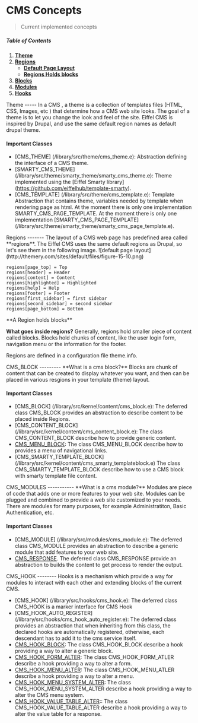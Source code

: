 CMS Concepts
============
>Current implemented concepts

##### Table of Contents  

1. [**Theme**](#theme)
2. [**Regions**](#regions)
      - [**Default Page Layout**](#page_layout)
      - [**Regions Holds blocks**](#regions_blocks)
3. [**Blocks**](#blocks)
4. [**Modules**](#modules)
5. [**Hooks**](#hooks)


<a name="theme"/>
Theme
-----
In a CMS , a theme is a collection of templates files (HTML, CSS, Images, etc ) that determine how a CMS web site looks.  The goal of a theme is to let you change the look and feel of the site.
Eiffel CMS is inspired by Drupal, and use the same default region names as default drupal theme.

#### Important Classes

* [CMS_THEME] (/library/src/theme/cms_theme.e):  Abstraction defining the interface of a CMS theme.
* [SMARTY_CMS_THEME] (/library/src/theme/smarty_theme/smarty_cms_theme.e): Theme implemented using the [Eiffel Smarty library] (https://github.com/eiffelhub/template-smarty).
* [CMS_TEMPLATE] (/library/src/theme/cms_template.e): Template Abstraction that contains theme, variables needed by template when rendering page as html. At the moment there is only one implementation SMARTY_CMS_PAGE_TEMPLATE.  At the moment there is only one implementation [SMARTY_CMS_PAGE_TEMPLATE] (/library/src/theme/smarty_theme/smarty_cms_page_template.e).

<a name="regions"/>
Regions
-------
The layout of a CMS web page has predefined area called **regions**. The Eiffel CMS uses the same default regions as Drupal, so let's see them in the following image.

<a name="page_layout"/>
![default page layout](http://themery.com/sites/default/files/figure-15-10.png)

```
regions[page_top] = Top
regions[header] = Header
regions[content] = Content
regions[highlighted] = Highlighted
regions[help] = Help
regions[footer] = Footer
regions[first_sidebar] = first sidebar
regions[second_sidebar] = second sidebar
regions[page_bottom] = Bottom
```
<a name="regions_blocks"/>
**A Region holds blocks**

**What goes inside regions?**
Generally, regions hold smaller piece of content called blocks.  Blocks hold chunks of content, like the user login form, navigation menu or the information for the footer.

Regions are defined in a configuration file theme.info.


<a name="blocks"/>
CMS_BLOCK
---------
**What is a cms block?** 
Blocks are chunk of content that can be created to display whatever you want, and then can be placed in various resgions in your template (theme) layout. 

#### Important Classes

* [CMS_BLOCK] (/library/src/kernel/content/cms_block.e): The deferred class CMS_BLOCK provides an abstraction to describe content to be placed inside Regions.
* [CMS_CONTENT_BLOCK] (/library/src/kernel/content/cms_content_block.e): The class CMS_CONTENT_BLOCK describe how to provide generic content. 
* [CMS_MENU_BLOCK](/library/src/kernel/content/cms_menu_block.e): The class CMS_MENU_BLOCK describe how to provides a menu of navigational links.
* [CMS_SMARTY_TEMPLATE_BLOCK] (/library/src/kernel/content/cms_smarty_templateblock.e) The class CMS_SMARTY_TEMPLATE_BLOCK describe how to use a CMS block with smarty template file content.


<a name="modules"/>
CMS_MODULES
-----------
**What is a cms module?**
Modules are piece of code that adds one or more features to your web site. 
Modules can be plugged and combined to provide a web site customized to your needs. There are modules for many purposes, for example Administratiton, Basic Authentication, etc.

#### Important Classes
* [CMS_MODULE] (/library/src/modules/cms_module.e): The deferred class CMS_MODULE provides an abstraction to describe a generic module that add features to your web site.
* [CMS_RESPONSE](/library/src/service/response/cms_response.e). The deferred class CMS_RESPONSE provide an abstraction to builds the content to get process to render the output. 


<a name="hooks">
CMS_HOOK
--------
Hooks is a mechanism which provide a way for modules to interact with each other and extending blocks of the current CMS.

* [CMS_HOOK] (/library/src/hooks/cms_hook.e): The deferred class CMS_HOOK is a marker interface for CMS Hook
* [CMS_HOOK_AUTO_REGISTER] (/library/src/hooks/cms_hook_auto_register.e): The deferred class provides an abstraction that when inheriting from this class, the declared hooks are automatically registered, otherwise, each descendant has to add it to the cms service	itself.
* [CMS_HOOK_BLOCK](/library/src/hooks/cms_hook_block.e): The class CMS_HOOK_BLOCK describe a hook providing a way to alter a generic block.
* [CMS_HOOK_FORM_ALTER](/library/src/hooks/cms_hook_form_alter.e): The class CMS_HOOK_FORM_ATLER describe a hook providing a way to alter a form.
* [CMS_HOOK_MENU_ALTER](/library/src/hooks/cms_hook_menu_alter.e): The class CMS_HOOK_MENU_ATLER describe a hook providing a way to alter a menu.
* [CMS_HOOK_MENU_SYSTEM_ALTER](/library/src/hooks/cms_hook_menu_system_alter.e): The class CMS_HOOK_MENU_SYSTEM_ALTER describe a hook providing a way to alter the CMS menu system.
* [CMS_HOOK_VALUE_TABLE_ALTER](/library/src/hooks/cms_hook_value_table_alter.e):: The class CMS_HOOK_VALUE_TABLE_ALTER describe a hook providing a way to alter the value table for a response.
